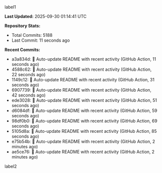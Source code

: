 
label1 
<!-- ACTIVITY_START -->
**Last Updated:** 2025-09-30 01:14:41 UTC

**Repository Stats:**
- Total Commits: 5188
- Last Commit: 11 seconds ago

**Recent Commits:**
- a3a834d: 🤖 Auto-update README with recent activity (GitHub Action, 11 seconds ago)
- 4588c62: 🤖 Auto-update README with recent activity (GitHub Action, 22 seconds ago)
- 1149c12: 🤖 Auto-update README with recent activity (GitHub Action, 31 seconds ago)
- 6907739: 🤖 Auto-update README with recent activity (GitHub Action, 42 seconds ago)
- ede3028: 🤖 Auto-update README with recent activity (GitHub Action, 51 seconds ago)
- d6084df: 🤖 Auto-update README with recent activity (GitHub Action, 59 seconds ago)
- 98df0b0: 🤖 Auto-update README with recent activity (GitHub Action, 69 seconds ago)
- 5105d8a: 🤖 Auto-update README with recent activity (GitHub Action, 85 seconds ago)
- e75b54b: 🤖 Auto-update README with recent activity (GitHub Action, 2 minutes ago)
- ae5ce76: 🤖 Auto-update README with recent activity (GitHub Action, 2 minutes ago)
<!-- ACTIVITY_END -->

label2
